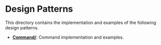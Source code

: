 # Design Patterns

This directory contains the implementation and examples of the following design patterns.

* [**Command/**](./Command): Command implementation and examples.
